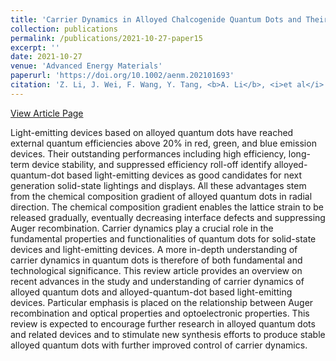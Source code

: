 ```yaml
---
title: 'Carrier Dynamics in Alloyed Chalcogenide Quantum Dots and Their Light-Emitting Devices'
collection: publications
permalink: /publications/2021-10-27-paper15
excerpt: ''
date: 2021-10-27
venue: 'Advanced Energy Materials'
paperurl: 'https://doi.org/10.1002/aenm.202101693'
citation: 'Z. Li, J. Wei, F. Wang, Y. Tang, <b>A. Li</b>, <i>et al</i>. &quot;Carrier Dynamics in Alloyed Chalcogenide Quantum Dots and Their Light-Emitting Devices&quot;, <i>Advanced Energy Materials</i>, 2021, 11(40): 2101693.'
---
```

[View Article Page](https://onlinelibrary.wiley.com/doi/10.1002/aenm.202101693)

Light-emitting devices based on alloyed quantum dots have reached external quantum efficiencies above 20% in red, green, and blue emission devices. Their outstanding performances including high efficiency, long-term device stability, and suppressed efficiency roll-off identify alloyed-quantum-dot based light-emitting devices as good candidates for next generation solid-state lightings and displays. All these advantages stem from the chemical composition gradient of alloyed quantum dots in radial direction. The chemical composition gradient enables the lattice strain to be released gradually, eventually decreasing interface defects and suppressing Auger recombination. Carrier dynamics play a crucial role in the fundamental properties and functionalities of quantum dots for solid-state devices and light-emitting devices. A more in-depth understanding of carrier dynamics in quantum dots is therefore of both fundamental and technological significance. This review article provides an overview on recent advances in the study and understanding of carrier dynamics of alloyed quantum dots and alloyed-quantum-dot based light-emitting devices. Particular emphasis is placed on the relationship between Auger recombination and optical properties and optoelectronic properties. This review is expected to encourage further research in alloyed quantum dots and related devices and to stimulate new synthesis efforts to produce stable alloyed quantum dots with further improved control of carrier dynamics.
